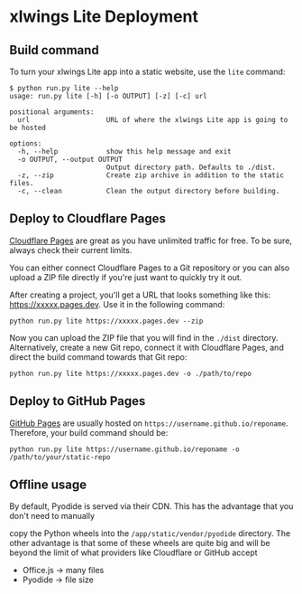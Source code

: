 # xlwings Lite Deployment

## Build command

To turn your xlwings Lite app into a static website, use the `lite` command:

```none
$ python run.py lite --help
usage: run.py lite [-h] [-o OUTPUT] [-z] [-c] url

positional arguments:
  url                   URL of where the xlwings Lite app is going to be hosted

options:
  -h, --help            show this help message and exit
  -o OUTPUT, --output OUTPUT
                        Output directory path. Defaults to ./dist.
  -z, --zip             Create zip archive in addition to the static files.
  -c, --clean           Clean the output directory before building.
```

## Deploy to Cloudflare Pages

[Cloudflare Pages](https://pages.cloudflare.com/) are great as you have unlimited traffic for free. To be sure, always check their current limits.

You can either connect Cloudflare Pages to a Git repository or you can also upload a ZIP file directly if you're just want to quickly try it out.

After creating a project, you'll get a URL that looks something like this: https://xxxxx.pages.dev. Use it in the following command:

```none
python run.py lite https://xxxxx.pages.dev --zip
```

Now you can upload the ZIP file that you will find in the `./dist` directory. Alternatively, create a new Git repo, connect it with Cloudflare Pages, and direct the build command towards that Git repo:

```none
python run.py lite https://xxxxx.pages.dev -o ./path/to/repo
```

## Deploy to GitHub Pages

[GitHub Pages](https://docs.github.com/en/pages) are usually hosted on `https://username.github.io/reponame`. Therefore, your build command should be:

```none
python run.py lite https://username.github.io/reponame -o /path/to/your/static-repo
```

## Offline usage

By default, Pyodide is served via their CDN. This has the advantage that you don't need to manually

copy the Python wheels into the `/app/static/vendor/pyodide` directory. The other advantage is that some of these wheels are quite big and will be beyond the limit of what providers like Cloudflare or GitHub accept

- Office.js -> many files
- Pyodide -> file size
